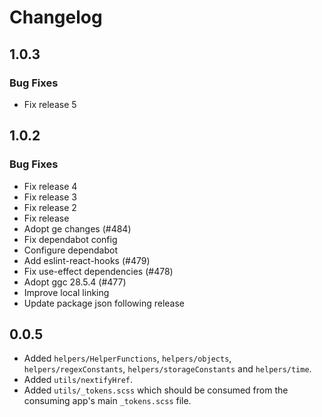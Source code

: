 # Changelog

## 1.0.3

### Bug Fixes

- Fix release 5

## 1.0.2

### Bug Fixes

- Fix release 4
- Fix release 3
- Fix release 2
- Fix release
- Adopt ge changes (#484)
- Fix dependabot config
- Configure dependabot
- Add eslint-react-hooks (#479)
- Fix use-effect dependencies (#478)
- Adopt ggc 28.5.4 (#477)
- Improve local linking
- Update package json following release

## 0.0.5

- Added `helpers/HelperFunctions`, `helpers/objects`, `helpers/regexConstants`, `helpers/storageConstants` and `helpers/time`.
- Added `utils/nextifyHref`.
- Added `utils/_tokens.scss` which should be consumed from the consuming app's main `_tokens.scss` file.
